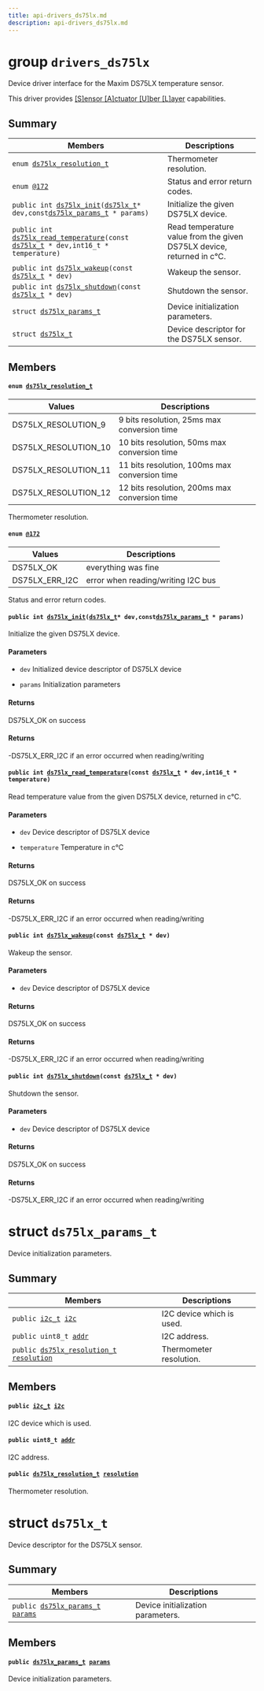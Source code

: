 ```yaml
---
title: api-drivers_ds75lx.md
description: api-drivers_ds75lx.md
---
```

# group `drivers_ds75lx` 

Device driver interface for the Maxim DS75LX temperature sensor.

This driver provides [[S]ensor [A]ctuator [U]ber [L]ayer](./doc/starlight-docs/src/content/docs/apidoc/api-undefined.md#group__drivers__saul) capabilities.

## Summary

 Members                        | Descriptions                                
--------------------------------|---------------------------------------------
`enum `[`ds75lx_resolution_t`](#group__drivers__ds75lx_1ga918a880a6b673f0f6371f61560f045a7)            | Thermometer resolution.
`enum `[`@172`](#group__drivers__ds75lx_1ga3d01b665f7e924f5f97fa41f5879c7f7)            | Status and error return codes.
`public int `[`ds75lx_init`](#group__drivers__ds75lx_1ga4daba80b0700990d18bba9e60df79b95)`(`[`ds75lx_t`](./doc/starlight-docs/src/content/docs/apidoc/api-drivers_ds75lx.md#structds75lx__t)` * dev,const `[`ds75lx_params_t`](./doc/starlight-docs/src/content/docs/apidoc/api-drivers_ds75lx.md#structds75lx__params__t)` * params)`            | Initialize the given DS75LX device.
`public int `[`ds75lx_read_temperature`](#group__drivers__ds75lx_1gabd5d08865d4c14ba21047471b3b7f0ed)`(const `[`ds75lx_t`](./doc/starlight-docs/src/content/docs/apidoc/api-drivers_ds75lx.md#structds75lx__t)` * dev,int16_t * temperature)`            | Read temperature value from the given DS75LX device, returned in c°C.
`public int `[`ds75lx_wakeup`](#group__drivers__ds75lx_1gaef6e86fd23b2f5d14650503d1c0166c2)`(const `[`ds75lx_t`](./doc/starlight-docs/src/content/docs/apidoc/api-drivers_ds75lx.md#structds75lx__t)` * dev)`            | Wakeup the sensor.
`public int `[`ds75lx_shutdown`](#group__drivers__ds75lx_1ga9b937c3cdabd264e78be766fa664e913)`(const `[`ds75lx_t`](./doc/starlight-docs/src/content/docs/apidoc/api-drivers_ds75lx.md#structds75lx__t)` * dev)`            | Shutdown the sensor.
`struct `[`ds75lx_params_t`](#structds75lx__params__t) | Device initialization parameters.
`struct `[`ds75lx_t`](#structds75lx__t) | Device descriptor for the DS75LX sensor.

## Members

#### `enum `[`ds75lx_resolution_t`](#group__drivers__ds75lx_1ga918a880a6b673f0f6371f61560f045a7) 

 Values                         | Descriptions                                
--------------------------------|---------------------------------------------
DS75LX_RESOLUTION_9            | 9 bits resolution, 25ms max conversion time
DS75LX_RESOLUTION_10            | 10 bits resolution, 50ms max conversion time
DS75LX_RESOLUTION_11            | 11 bits resolution, 100ms max conversion time
DS75LX_RESOLUTION_12            | 12 bits resolution, 200ms max conversion time

Thermometer resolution.

#### `enum `[`@172`](#group__drivers__ds75lx_1ga3d01b665f7e924f5f97fa41f5879c7f7) 

 Values                         | Descriptions                                
--------------------------------|---------------------------------------------
DS75LX_OK            | everything was fine
DS75LX_ERR_I2C            | error when reading/writing I2C bus

Status and error return codes.

#### `public int `[`ds75lx_init`](#group__drivers__ds75lx_1ga4daba80b0700990d18bba9e60df79b95)`(`[`ds75lx_t`](./doc/starlight-docs/src/content/docs/apidoc/api-drivers_ds75lx.md#structds75lx__t)` * dev,const `[`ds75lx_params_t`](./doc/starlight-docs/src/content/docs/apidoc/api-drivers_ds75lx.md#structds75lx__params__t)` * params)` 

Initialize the given DS75LX device.

#### Parameters
* `dev` Initialized device descriptor of DS75LX device 

* `params` Initialization parameters

#### Returns
DS75LX_OK on success 

#### Returns
-DS75LX_ERR_I2C if an error occurred when reading/writing

#### `public int `[`ds75lx_read_temperature`](#group__drivers__ds75lx_1gabd5d08865d4c14ba21047471b3b7f0ed)`(const `[`ds75lx_t`](./doc/starlight-docs/src/content/docs/apidoc/api-drivers_ds75lx.md#structds75lx__t)` * dev,int16_t * temperature)` 

Read temperature value from the given DS75LX device, returned in c°C.

#### Parameters
* `dev` Device descriptor of DS75LX device 

* `temperature` Temperature in c°C

#### Returns
DS75LX_OK on success 

#### Returns
-DS75LX_ERR_I2C if an error occurred when reading/writing

#### `public int `[`ds75lx_wakeup`](#group__drivers__ds75lx_1gaef6e86fd23b2f5d14650503d1c0166c2)`(const `[`ds75lx_t`](./doc/starlight-docs/src/content/docs/apidoc/api-drivers_ds75lx.md#structds75lx__t)` * dev)` 

Wakeup the sensor.

#### Parameters
* `dev` Device descriptor of DS75LX device

#### Returns
DS75LX_OK on success 

#### Returns
-DS75LX_ERR_I2C if an error occurred when reading/writing

#### `public int `[`ds75lx_shutdown`](#group__drivers__ds75lx_1ga9b937c3cdabd264e78be766fa664e913)`(const `[`ds75lx_t`](./doc/starlight-docs/src/content/docs/apidoc/api-drivers_ds75lx.md#structds75lx__t)` * dev)` 

Shutdown the sensor.

#### Parameters
* `dev` Device descriptor of DS75LX device

#### Returns
DS75LX_OK on success 

#### Returns
-DS75LX_ERR_I2C if an error occurred when reading/writing

# struct `ds75lx_params_t` 

Device initialization parameters.

## Summary

 Members                        | Descriptions                                
--------------------------------|---------------------------------------------
`public `[`i2c_t`](./doc/starlight-docs/src/content/docs/apidoc/api-undefined.md#group__drivers__periph__i2c_1ga53bedf646ffe6ddd17f13b893a17fa74)` `[`i2c`](#structds75lx__params__t_1a4629376b622bab2565d993c2294d34dd) | I2C device which is used.
`public uint8_t `[`addr`](#structds75lx__params__t_1a92e68af916f241117de1220b728b4289) | I2C address.
`public `[`ds75lx_resolution_t`](./doc/starlight-docs/src/content/docs/apidoc/api-undefined.md#group__drivers__ds75lx_1ga918a880a6b673f0f6371f61560f045a7)` `[`resolution`](#structds75lx__params__t_1a21950eb6cd7610ebdd9ba1901d13aa8f) | Thermometer resolution.

## Members

#### `public `[`i2c_t`](./doc/starlight-docs/src/content/docs/apidoc/api-undefined.md#group__drivers__periph__i2c_1ga53bedf646ffe6ddd17f13b893a17fa74)` `[`i2c`](#structds75lx__params__t_1a4629376b622bab2565d993c2294d34dd) 

I2C device which is used.

#### `public uint8_t `[`addr`](#structds75lx__params__t_1a92e68af916f241117de1220b728b4289) 

I2C address.

#### `public `[`ds75lx_resolution_t`](./doc/starlight-docs/src/content/docs/apidoc/api-undefined.md#group__drivers__ds75lx_1ga918a880a6b673f0f6371f61560f045a7)` `[`resolution`](#structds75lx__params__t_1a21950eb6cd7610ebdd9ba1901d13aa8f) 

Thermometer resolution.

# struct `ds75lx_t` 

Device descriptor for the DS75LX sensor.

## Summary

 Members                        | Descriptions                                
--------------------------------|---------------------------------------------
`public `[`ds75lx_params_t`](./doc/starlight-docs/src/content/docs/apidoc/api-drivers_ds75lx.md#structds75lx__params__t)` `[`params`](#structds75lx__t_1af285d0f49765dd66077b49402e3a1f43) | Device initialization parameters.

## Members

#### `public `[`ds75lx_params_t`](./doc/starlight-docs/src/content/docs/apidoc/api-drivers_ds75lx.md#structds75lx__params__t)` `[`params`](#structds75lx__t_1af285d0f49765dd66077b49402e3a1f43) 

Device initialization parameters.

